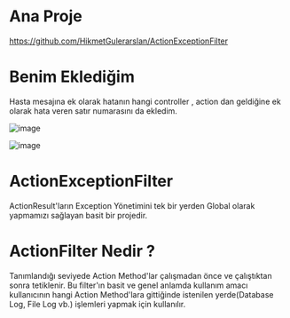 # Ana Proje
https://github.com/HikmetGulerarslan/ActionExceptionFilter

# Benim Eklediğim
Hasta mesajına ek olarak hatanın hangi controller , action dan geldiğine ek olarak hata veren satır numarasını da ekledim.

![image](https://github.com/mesutde/ActionExceptionFilter/assets/16664425/cc2e1865-2abc-4d4f-9da9-239c4a72ebe3)

![image](https://github.com/mesutde/ActionExceptionFilter/assets/16664425/75182223-a336-4c23-8df3-8024382a6c73)



# ActionExceptionFilter
ActionResult'ların Exception Yönetimini tek bir  yerden Global olarak yapmamızı sağlayan basit bir projedir.


# ActionFilter Nedir ?
Tanımlandığı seviyede Action Method'lar çalışmadan önce ve çalıştıktan sonra tetiklenir. Bu filter'ın basit ve genel anlamda kullanım amacı kullanıcının hangi Action Method'lara gittiğinde istenilen yerde(Database Log, File Log vb.) işlemleri yapmak için kullanılır.
